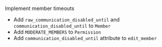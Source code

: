 Implement member timeouts
 - Add `raw_communication_disabled_until` and `communication_disabled_until` to `Member`
 - Add `MODERATE_MEMBERS` to `Permission`
 - Add `communication_disabled_until` attribute to `edit_member`
